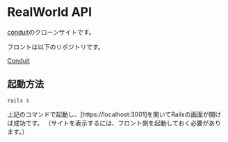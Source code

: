 # RealWorld API

[conduit](https://demo.realworld.io/#/)のクローンサイトです。

フロントは以下のリポジトリです。

[Conduit](https://github.com/makoto00000/realworld_nextjs)

## 起動方法

```shell
rails s
```

上記のコマンドで起動し、[https://localhost:3001]を開いてRailsの画面が開けば成功です。
（サイトを表示するには、フロント側を起動しておく必要があります。）
